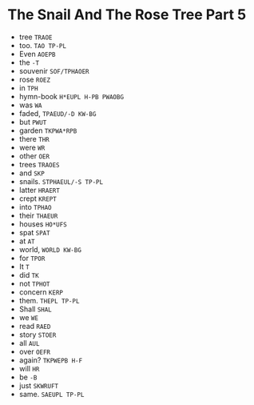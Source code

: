 # The Snail And The Rose Tree Part 5

* tree `TRAOE`
* too. `TAO TP-PL`
* Even `AOEPB`
* the `-T`
* souvenir `SOF/TPHAOER`
* rose `ROEZ`
* in `TPH`
* hymn-book `H*EUPL H-PB PWAOBG`
* was `WA`
* faded, `TPAEUD/-D KW-BG`
* but `PWUT`
* garden `TKPWA*RPB`
* there `THR`
* were `WR`
* other `OER`
* trees `TRAOES`
* and `SKP`
* snails. `STPHAEUL/-S TP-PL`
* latter `HRAERT`
* crept `KREPT`
* into `TPHAO`
* their `THAEUR`
* houses `HO*UFS`
* spat `SPAT`
* at `AT`
* world, `WORLD KW-BG`
* for `TPOR`
* It `T`
* did `TK`
* not `TPHOT`
* concern `KERP`
* them. `THEPL TP-PL`
* Shall `SHAL`
* we `WE`
* read `RAED`
* story `STOER`
* all `AUL`
* over `OEFR`
* again? `TKPWEPB H-F`
* will `HR`
* be `-B`
* just `SKWRUFT`
* same. `SAEUPL TP-PL`
